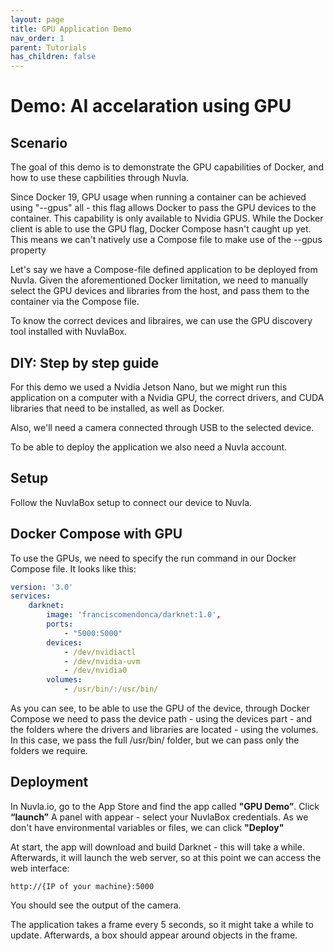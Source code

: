 ```yaml
---
layout: page
title: GPU Application Demo
nav_order: 1
parent: Tutorials
has_children: false
---
```


# Demo: AI accelaration using GPU

## Scenario

The goal of this demo is to demonstrate the GPU capabilities of Docker, and how to use these capbilities through Nuvla.

Since Docker 19, GPU usage when running a container can be achieved using "--gpus" all - this flag allows Docker to pass the GPU devices to the container.
This capability is only available to Nvidia GPUS. While the Docker client is able to use the GPU flag, Docker Compose hasn't caught up yet. This means we can't natively use a Compose file to make use of the --gpus property

Let's say we have a Compose-file defined application to be deployed from Nuvla. Given the aforementioned Docker limitation, we need to manually select the GPU devices and libraries from the host, and pass them to the container via the Compose file.

To know the correct devices and libraires, we can use the GPU discovery tool installed with NuvlaBox.

## DIY: Step by step guide 

For this demo we used a Nvidia Jetson Nano, but we might run this application on a computer with a Nvidia GPU, the correct drivers, and CUDA libraries that need to be installed, as well as Docker. 

Also, we'll need a camera connected through USB to the selected device.

To be able to deploy the application we also need a Nuvla account.

## Setup

Follow the NuvlaBox setup to connect our device to Nuvla. 

## Docker Compose with GPU

To use the GPUs, we need to specify the run command in our Docker Compose file. It looks like this:

```yaml
version: '3.0'
services:
    darknet:
        image: 'franciscomendonca/darknet:1.0',
        ports:
            - "5000:5000"
        devices:
            - /dev/nvidiactl
            - /dev/nvidia-uvm
            - /dev/nvidia0
        volumes:
            - /usr/bin/:/usr/bin/
```

As you can see, to be able to use the GPU of the device, through Docker Compose we need to pass the device path - using the devices part - and
the folders where the drivers and libraries are located - using the volumes. In this case, we pass the full /usr/bin/ folder, but we can pass
only the folders we require.

## Deployment

In Nuvla.io, go to the App Store and find the app called **"GPU Demo”**. Click **“launch”**
A panel with appear - select your NuvlaBox credentials. 
As we don't have environmental variables or files, we can click **"Deploy"**

At start, the app will download and build Darknet - this will take a while.
Afterwards, it will launch the web server, so at this point we can access the web interface:
    
    http://{IP of your machine}:5000

You should see the output of the camera.

The application takes a frame every 5 seconds, so it might take a while to update. Afterwards,
a box should appear around objects in the frame.
